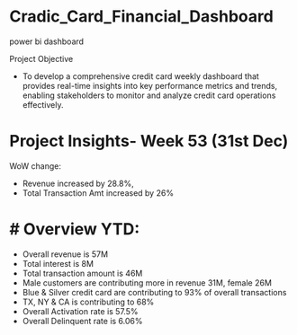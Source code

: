 # Cradic_Card_Financial_Dashboard
power bi dashboard

Project Objective
- To develop a comprehensive credit card weekly dashboard that provides real-time insights into key performance metrics and trends,
   enabling stakeholders to monitor and analyze credit card operations effectively.

# Project Insights- Week 53 (31st Dec)
 WoW change: 
- Revenue increased by 28.8%,
- Total Transaction Amt increased by 26%
# # Overview YTD:
- Overall revenue is 57M
- Total interest is 8M
- Total transaction amount is 46M
- Male customers are contributing more in revenue 31M, female 26M
- Blue & Silver credit card are contributing to 93% of overall transactions
- TX, NY & CA is contributing to 68%
- Overall Activation rate is 57.5%
- Overall Delinquent rate is 6.06%
